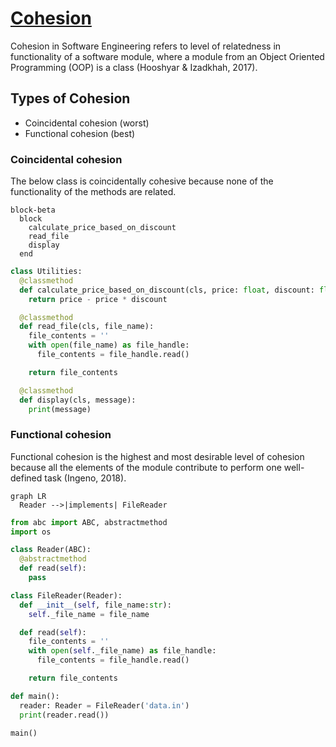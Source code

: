 # [Cohesion](https://bestsoftwareengineer.medium.com/the-7-types-of-cohesion-you-need-to-know-to-be-the-best-software-engineer-with-pythonic-code-e224e2fa36ce)

Cohesion in Software Engineering refers to level of relatedness in functionality
of a software module, where a module from an Object Oriented Programming (OOP)
is a class (Hooshyar & Izadkhah, 2017).

## Types of Cohesion

- Coincidental cohesion (worst)
- Functional cohesion (best)

### Coincidental cohesion

The below class is coincidentally cohesive because none of the functionality of
the methods are related.

```mermaid
block-beta
  block
    calculate_price_based_on_discount
    read_file
    display
  end
```

```python
class Utilities:
  @classmethod
  def calculate_price_based_on_discount(cls, price: float, discount: float):
    return price - price * discount

  @classmethod
  def read_file(cls, file_name):
    file_contents = ''
    with open(file_name) as file_handle:
      file_contents = file_handle.read()

    return file_contents

  @classmethod
  def display(cls, message):
    print(message)
```

### Functional cohesion

Functional cohesion is the highest and most desirable level of cohesion because
all the elements of the module contribute to perform one well-defined task
(Ingeno, 2018).

```mermaid
graph LR
  Reader -->|implements| FileReader
```

```python
from abc import ABC, abstractmethod
import os

class Reader(ABC):
  @abstractmethod
  def read(self):
    pass

class FileReader(Reader):
  def __init__(self, file_name:str):
    self._file_name = file_name

  def read(self):
    file_contents = ''
    with open(self._file_name) as file_handle:
      file_contents = file_handle.read()

    return file_contents

def main():
  reader: Reader = FileReader('data.in')
  print(reader.read())

main()
```
